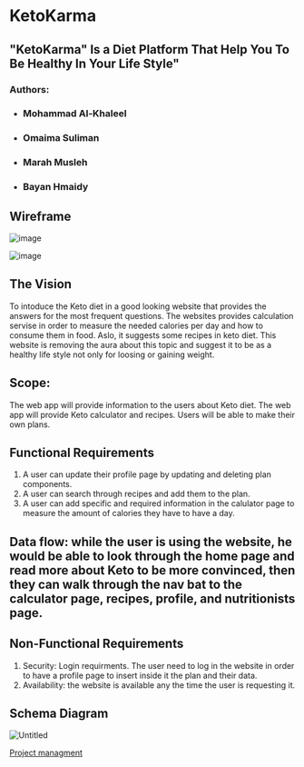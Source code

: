 # **KetoKarma**
## **"KetoKarma" Is a Diet Platform That Help You To Be Healthy In Your Life Style"**
### **Authors:**
* ### Mohammad Al-Khaleel
* ### Omaima Suliman
* ### Marah Musleh
* ### Bayan Hmaidy 

## Wireframe 

![image](https://user-images.githubusercontent.com/64333354/129668280-71c6e897-2d9d-4b70-b5ce-9a042552e9e6.png)

![image](https://user-images.githubusercontent.com/64333354/129669295-dfa5f865-3a63-4250-b5d2-6b88806780e6.png)


## The Vision
To intoduce the Keto diet in a good looking website that provides the answers for the most frequent questions.
The websites provides calculation servise in order to measure the needed calories per day and how to consume them in food. 
Aslo, it suggests some recipes in keto diet. This website is removing the aura about this topic and suggest it to be as a healthy life style not only for loosing or gaining weight.

## Scope:
The web app will provide information to the users about Keto diet.
The web app will provide Keto calculator and recipes.
Users will be able to make their own plans.

## Functional Requirements
1. A user can update their profile page by updating and deleting plan components.
2. A user can search through recipes and add them to the plan.
3. A user can add specific and required information in the calulator page to measure the amount of calories they have to have a day.
## Data flow: while the user is using the website, he would be able to look through the home page and read more about Keto to be more convinced, then they can walk through the nav bat to the calculator page, recipes, profile, and nutritionists page.
## Non-Functional Requirements
1. Security: Login requirments. The user need to log in the website in order to have a profile page to insert inside it the plan and their data.
2. Availability: the website is available any the time the user is requesting it.

## Schema Diagram

![Untitled](https://user-images.githubusercontent.com/64333354/129672261-f7a20e79-3bdd-4a9b-bcdf-d563fcd077e9.png)


[Project managment](https://trello.com/b/jfNtolxm/reading)

